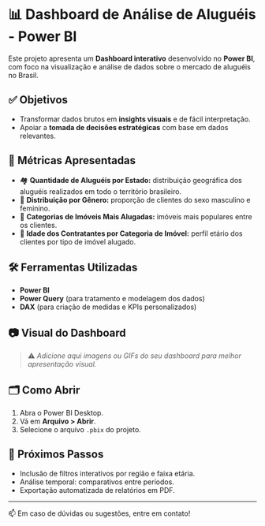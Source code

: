 # 📊 Dashboard de Análise de Aluguéis - Power BI

Este projeto apresenta um **Dashboard interativo** desenvolvido no **Power BI**, com foco na visualização e análise de dados sobre o mercado de aluguéis no Brasil.

## ✅ Objetivos

- Transformar dados brutos em **insights visuais** e de fácil interpretação.
- Apoiar a **tomada de decisões estratégicas** com base em dados relevantes.

## 📌 Métricas Apresentadas

- 🏘 **Quantidade de Aluguéis por Estado:** distribuição geográfica dos aluguéis realizados em todo o território brasileiro.
- 👤 **Distribuição por Gênero:** proporção de clientes do sexo masculino e feminino.
- 🏢 **Categorias de Imóveis Mais Alugadas:** imóveis mais populares entre os clientes.
- 🎂 **Idade dos Contratantes por Categoria de Imóvel:** perfil etário dos clientes por tipo de imóvel alugado.

## 🛠️ Ferramentas Utilizadas

- **Power BI**
- **Power Query** (para tratamento e modelagem dos dados)
- **DAX** (para criação de medidas e KPIs personalizados)

## 📷 Visual do Dashboard

> ⚠️ *Adicione aqui imagens ou GIFs do seu dashboard para melhor apresentação visual.*

## 🗂 Como Abrir

1. Abra o Power BI Desktop.
2. Vá em **Arquivo > Abrir**.
3. Selecione o arquivo `.pbix` do projeto.

## 🚀 Próximos Passos

- Inclusão de filtros interativos por região e faixa etária.
- Análise temporal: comparativos entre períodos.
- Exportação automatizada de relatórios em PDF.

---

📫 Em caso de dúvidas ou sugestões, entre em contato!


